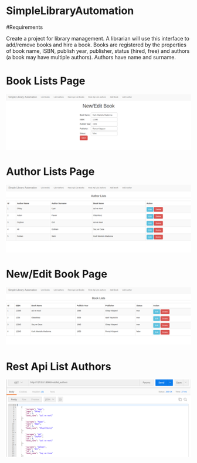 # SimpleLibraryAutomation

#Requirements

Create a project for library management. A librarian will use this interface to add/remove
books and hire a book. Books are registered by the properties of book name, ISBN, publish
year, publisher, status (hired, free) and authors (a book may have multiple authors). Authors
have name and surname.

# Book Lists Page
![png](https://github.com/caprinak/library-management-system/blob/master/images/add_book.png "Book Lists Page")

# Author Lists Page
![png](https://github.com/caprinak/library-management-system/blob/master/images/list_authors.png "Author Lists Page")

# New/Edit Book Page
![png](https://github.com/caprinak/library-management-system/blob/master/images/list_books.png "New/Edit Book Page")

# Rest Api List Authors
![png](https://github.com/caprinak/library-management-system/blob/master/images/rest_list_authors.png "Rest Api List Authors")
